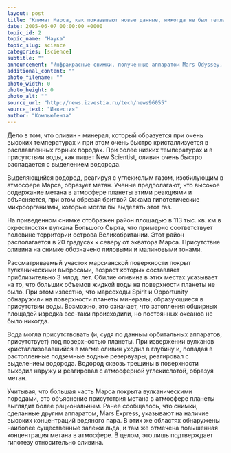 ```yaml
---
layout: post
title: "Климат Марса, как показывают новые данные, никогда не был теплым и влажным"
date: 2005-06-07 00:00:00 +0000
topic_id: 2
topic_name: "Наука"
topic_slug: science
categories: [science]
subtitle: ""
announcement: "Инфракрасные снимки, полученные аппаратом Mars Odyssey, показывают, что поверхность Марса в южных широтах северного полушария планеты чрезвычайно богата оливином. Это обстоятельство заставляет в очередной раз усомниться в верности гипотез о существовании в древности влажного и теплого климата на Марсе."
additional_content: ""
photo_filename: ""
photo_width: 0
photo_height: 0
photo_alt: ""
source_url: "http://news.izvestia.ru/tech/news96055"
source_text: "Известия"
author: "КомпьюЛента"
---
```

Дело в том, что оливин - минерал, который образуется при очень высоких температурах и при этом очень быстро кристаллизуется в расплавленных горных породах. При более низких температурах и в присутствии воды, как пишет New Scientist, оливин очень быстро распадается с выделением водорода.

Выделяющийся водород, реагируя с углекислым газом, изобилующим в атмосфере Марса, образует метан. Ученые предполагают, что высокое содержание метана в атмосфере планеты этими реакциями и объясняется, при этом обрезая бритвой Оккама гипотетические микроорганизмы, которые могли бы выделять этот газ.

На приведенном снимке отображен район площадью в 113 тыс. кв. км в окрестностях вулкана Большого Сырта, что примерно соответствует половине территории острова Великобритании. Этот район располагается в 20 градусах к северу от экватора Марса. Присутствие оливина на снимке обозначено лиловыми и малиновыми тонами.

Рассматриваемый участок марсианской поверхности покрыт вулканическими выбросами, возраст которых составляет приблизительно 3 млрд. лет. Обилие оливина в этих местах указывает на то, что больших объемов жидкой воды на поверхности планеты не было. При этом известно, что марсоходы Spirit и Opportunity обнаружили на поверхности планеты минералы, образующиеся в присутствии воды. Возможно, это означает, что затопления обширных площадей изредка все-таки происходили, но постоянных океанов не было никогда.

Вода могла присутствовать (и, судя по данным орбитальных аппаратов, присутствует) под поверхностью планеты. При извержении вулканов кристаллизовавшийся в магме оливин уходил в глубину и, попадая в растопленные подземные водные резервуары, реагировал с выделением водорода. Водород сквозь трещины в поверхности выходил наружу и реагировал с атмосферной углекислотой, образуя метан.

Учитывая, что большая часть Марса покрыта вулканическими породами, это объяснение присутствия метана в атмосфере планеты выглядит более рациональным. Ранее сообщалось, что снимки, сделанные другим аппаратом, Mars Express, указывают на наличие высоких концентраций водяного пара. В этих же областях обнаружены наиболее существенные залежи льда, и там же отмечена повышенная концентрация метана в атмосфере. В целом, это лишь подтверждает гипотезу относительно оливина.
